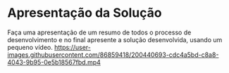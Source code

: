 # Apresentação da Solução

Faça uma apresentação de um resumo de todos o processo de desenvolvimento e no final apresente a solução desenvolvida, usando um pequeno vídeo.
https://user-images.githubusercontent.com/86859418/200440693-cdc4a5bd-c8a8-4043-9b95-0e5b18567fbd.mp4
